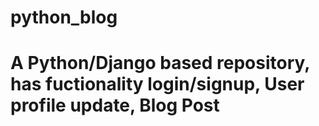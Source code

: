 # python_blog

# A Python/Django based repository,  has fuctionality  login/signup, User profile update, Blog Post   
